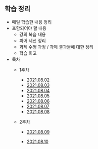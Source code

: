 ## 학습 정리

- 매일 학습한 내용 정리
- 포함되어야 할 내용
  - 강의 복습 내용
  - 피어 세션 정리
  - 과제 수행 과정 / 과제 결과물에 대한 정리
  - 학습 회고
- 목차
  - 1주차
    - [2021.08.02](./1주차/2021_08_02_기억메모.md)
    - [2021.08.03](./1주차/2021_08_03_기억메모.md)
    - [2021.08.04](./1주차/2021_08_04_기억메모.md)
    - [2021.08.05](./1주차/2021_08_05_기억메모.md)
    - [2021.08.06](./1주차/2021_08_06_기억메모.md)
    - [2021.08.07](./1주차/2021_08_07_기억메모.md)
    - [2021.08.08](./1주차/2021_08_08_기억메모.md)
  
  - 2주차
  
    - [2021.08.09](./2주차/2021_08_09_기억메모.md)
  
    - [2021.08.10](./2주차/2021_08_10_기억메모.md)


